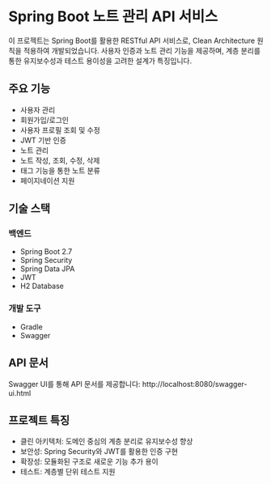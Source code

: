 # Spring Boot 노트 관리 API 서비스

이 프로젝트는 Spring Boot를 활용한 RESTful API 서비스로, Clean Architecture 원칙을 적용하여 개발되었습니다. 사용자 인증과 노트 관리 기능을 제공하며, 계층 분리를 통한 유지보수성과 테스트 용이성을 고려한 설계가 특징입니다.

## 주요 기능
- 사용자 관리
- 회원가입/로그인
- 사용자 프로필 조회 및 수정
- JWT 기반 인증
- 노트 관리
- 노트 작성, 조회, 수정, 삭제
- 태그 기능을 통한 노트 분류
- 페이지네이션 지원

## 기술 스택

### 백엔드
- Spring Boot 2.7
- Spring Security
- Spring Data JPA
- JWT
- H2 Database

### 개발 도구
- Gradle
- Swagger

## API 문서
Swagger UI를 통해 API 문서를 제공합니다:
http://localhost:8080/swagger-ui.html

## 프로젝트 특징
- 클린 아키텍처: 도메인 중심의 계층 분리로 유지보수성 향상
- 보안성: Spring Security와 JWT를 활용한 인증 구현
- 확장성: 모듈화된 구조로 새로운 기능 추가 용이
- 테스트: 계층별 단위 테스트 지원
